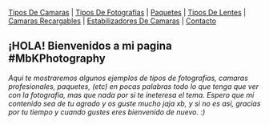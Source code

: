 [Tipos De Camaras](Tipos_De_Camaras.md) | [Tipos De Fotografias](Tipos_De_Fotografías.md) | [Paquetes](Paquetes.md) | [Tipos De Lentes](Tipos_De_Lentes.md) | [Camaras Recargables](Camaras_Recargables.md) | [Estabilizadores De Camaras](Estabilizadores_De_Camaras.md) | [Contacto](Contacto.md) 
## ¡HOLA! Bienvenidos a mi pagina #MbKPhotography
_Aqui te mostraremos algunos ejemplos de tipos de fotografias, camaras profesionales, paquetes, (etc) en pocas palabras todo lo que tenga que ver con la fotografia, mas que nada por si te ineteresa el tema. Espero que mi contenido sea de tu agrado y os guste mucho jaja xb, y si no es asi, gracias por tu tiempo y cuando gustes eres bienvenido de nuevo. :)_
